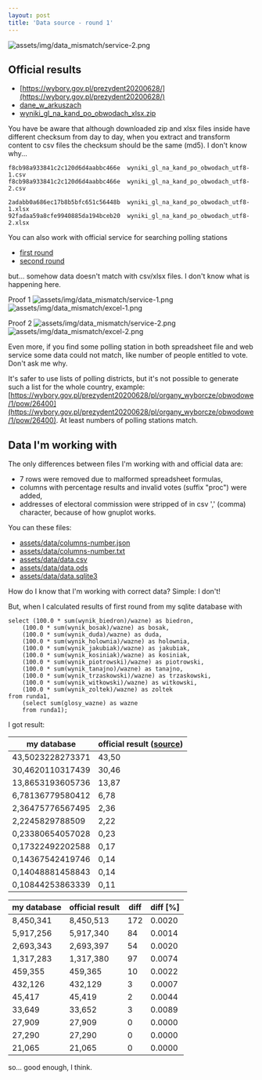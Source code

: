 ```yaml
---
layout: post
title: 'Data source - round 1'
---
```

![assets/img/data_mismatch/service-2.png]({{site.baseurl}}/assets/img/data_mismatch/service-2.png)
<!--more-->

## Official results

* [https://wybory.gov.pl/prezydent20200628/](https://wybory.gov.pl/prezydent20200628/)
* [dane_w_arkuszach](https://wybory.gov.pl/prezydent20200628/pl/dane_w_arkuszach)
* [wyniki_gl_na_kand_po_obwodach_xlsx.zip](https://wybory.gov.pl/prezydent20200628/data/1/csv/wyniki_gl_na_kand_po_obwodach_xlsx.zip)


You have be aware that although downloaded zip  and xlsx files inside have different checksum from day to day, when you extract and transform content to csv files the checksum should be the same (md5).
I don't know why... 

```
f8cb98a933841c2c120d6d4aabbc466e  wyniki_gl_na_kand_po_obwodach_utf8-1.csv
f8cb98a933841c2c120d6d4aabbc466e  wyniki_gl_na_kand_po_obwodach_utf8-2.csv

2adabb0a686ec17b8b5bfc651c56448b  wyniki_gl_na_kand_po_obwodach_utf8-1.xlsx
92fadaa59a8cfe9940885da194bceb20  wyniki_gl_na_kand_po_obwodach_utf8-2.xlsx
```

You can also work with official service for searching polling stations
* [first round](https://wybory.gov.pl/prezydent20200628/pl/organy_wyborcze/obwodowe/1/pl)
* [second round](https://wybory.gov.pl/prezydent20200628/pl/organy_wyborcze/obwodowe/2/pl)

but... somehow data doesn't match with csv/xlsx files. I don't know what is happening here.

Proof 1
![assets/img/data_mismatch/service-1.png]({{site.baseurl}}/assets/img/data_mismatch/service-1.png)
![assets/img/data_mismatch/excel-1.png]({{site.baseurl}}/assets/img/data_mismatch/excel-1.png)

Proof 2
![assets/img/data_mismatch/service-2.png]({{site.baseurl}}/assets/img/data_mismatch/service-2.png)
![assets/img/data_mismatch/excel-2.png]({{site.baseurl}}/assets/img/data_mismatch/excel-2.png)

Even more, if you find some polling station in both spreadsheet file and web service some data could not match, like number of people entitled to vote. Don't ask me why.

It's safer to use lists of polling districts, but it's not possible to generate such a list for the whole country, example: [https://wybory.gov.pl/prezydent20200628/pl/organy_wyborcze/obwodowe/1/pow/26400](https://wybory.gov.pl/prezydent20200628/pl/organy_wyborcze/obwodowe/1/pow/26400). At least numbers of polling stations match.

## Data I'm working with

The only differences between files I'm working with and official data are:
* 7 rows were removed due to malformed spreadsheet formulas,
* columns with percentage results and invalid votes (suffix "proc") were added,
* addresses of electoral commission were stripped of in csv ',' (comma) character, because of how gnuplot works.

You can these files:
* [assets/data/columns-number.json]({{site.baseurl}}/assets/data/columns-number.json)
* [assets/data/columns-number.txt]({{site.baseurl}}/assets/data/columns-number.txt)
* [assets/data/data.csv]({{site.baseurl}}/assets/data/data.csv)
* [assets/data/data.ods]({{site.baseurl}}/assets/data/data.ods)
* [assets/data/data.sqlite3]({{site.baseurl}}/assets/data/data.sqlite3)

How do I know that I'm working with correct data? Simple: I don't!

But, when I calculated results of first round from my sqlite database with
```
select (100.0 * sum(wynik_biedron)/wazne) as biedron,
    (100.0 * sum(wynik_bosak)/wazne) as bosak,
    (100.0 * sum(wynik_duda)/wazne) as duda,
    (100.0 * sum(wynik_holownia)/wazne) as holownia,
    (100.0 * sum(wynik_jakubiak)/wazne) as jakubiak,
    (100.0 * sum(wynik_kosiniak)/wazne) as kosiniak,
    (100.0 * sum(wynik_piotrowski)/wazne) as piotrowski,
    (100.0 * sum(wynik_tanajno)/wazne) as tanajno,
    (100.0 * sum(wynik_trzaskowski)/wazne) as trzaskowski,
    (100.0 * sum(wynik_witkowski)/wazne) as witkowski,
    (100.0 * sum(wynik_zoltek)/wazne) as zoltek
from runda1,
    (select sum(glosy_wazne) as wazne
    from runda1);
```
I got result:


|my database    |official result ([source](https://wybory.gov.pl/prezydent20200628/))|
|---------------|---------------|
|43,5023228273371|43,50          |
|30,4620110317439|30,46          |
|13,8653193605736|13,87          |
|6,78136779580412|6,78           |
|2,36475776567495|2,36           |
|2,2245829788509|2,22           |
|0,23380654057028|0,23           |
|0,17322492202588|0,17           |
|0,14367542419746|0,14           |
|0,14048881458843|0,14           |
|0,10844253863339|0,11           |


|my database    |official result|diff|diff [%]|
|---------------|---------------|----|--------|
|8,450,341   |8,450,513   |172 |0.0020  |
|5,917,256   |5,917,340   |84  |0.0014  |
|2,693,343   |2,693,397   |54  |0.0020  |
|1,317,283   |1,317,380   |97  |0.0074  |
|459,355     |459,365     |10  |0.0022  |
|432,126     |432,129     |3   |0.0007  |
|45,417      |45,419      |2   |0.0044  |
|33,649      |33,652      |3   |0.0089  |
|27,909      |27,909      |0   |0.0000  |
|27,290      |27,290      |0   |0.0000  |
|21,065      |21,065      |0   |0.0000  |

so... good enough, I think.